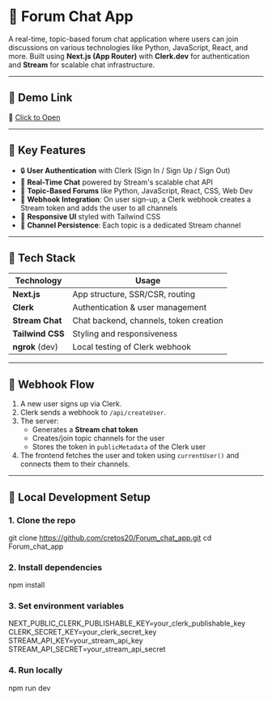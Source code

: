 # 🧵 Forum Chat App

A real-time, topic-based forum chat application where users can join discussions on various technologies like Python, JavaScript, React, and more. Built using **Next.js (App Router)** with **Clerk.dev** for authentication and **Stream** for scalable chat infrastructure.

---

## 🚀 Demo Link

🔗 [Click to Open](https://forum-chat-app-git-main-cretos20s-projects.vercel.app)

---

## 📌 Key Features

- 🔒 **User Authentication** with Clerk (Sign In / Sign Up / Sign Out)
- 💬 **Real-Time Chat** powered by Stream's scalable chat API
- 🧠 **Topic-Based Forums** like Python, JavaScript, React, CSS, Web Dev
- 🔁 **Webhook Integration**: On user sign-up, a Clerk webhook creates a Stream token and adds the user to all channels
- 🎨 **Responsive UI** styled with Tailwind CSS
- 🔗 **Channel Persistence**: Each topic is a dedicated Stream channel

---

## 🧰 Tech Stack

| Technology      | Usage                                 |
|-----------------|----------------------------------------|
| **Next.js**     | App structure, SSR/CSR, routing        |
| **Clerk**       | Authentication & user management       |
| **Stream Chat** | Chat backend, channels, token creation |
| **Tailwind CSS**| Styling and responsiveness             |
| **ngrok** (dev) | Local testing of Clerk webhook         |

---

## 🔄 Webhook Flow

1. A new user signs up via Clerk.
2. Clerk sends a webhook to `/api/createUser`.
3. The server:
   - Generates a **Stream chat token**
   - Creates/join topic channels for the user
   - Stores the token in `publicMetadata` of the Clerk user
4. The frontend fetches the user and token using `currentUser()` and connects them to their channels.

---

## 🧪 Local Development Setup

### 1. Clone the repo

git clone https://github.com/cretos20/Forum_chat_app.git
cd Forum_chat_app

### 2. Install dependencies

npm install

### 3. Set environment variables

NEXT_PUBLIC_CLERK_PUBLISHABLE_KEY=your_clerk_publishable_key
CLERK_SECRET_KEY=your_clerk_secret_key
STREAM_API_KEY=your_stream_api_key
STREAM_API_SECRET=your_stream_api_secret

### 4. Run locally

npm run dev





